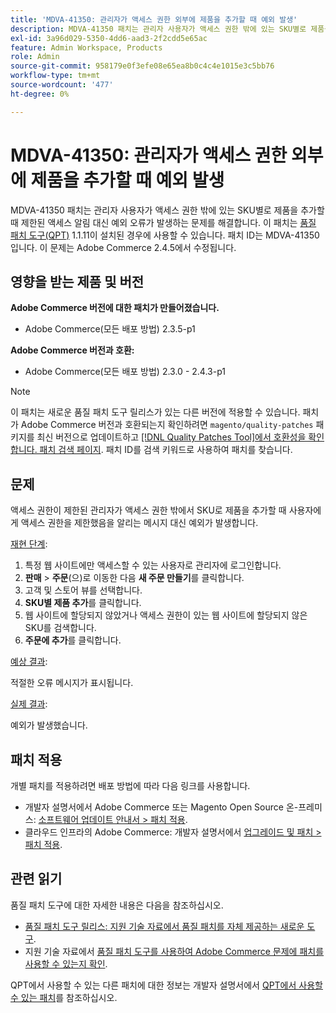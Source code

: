 ```yaml
---
title: 'MDVA-41350: 관리자가 액세스 권한 외부에 제품을 추가할 때 예외 발생'
description: MDVA-41350 패치는 관리자 사용자가 액세스 권한 밖에 있는 SKU별로 제품을 추가할 때 제한된 액세스 알림 대신 예외 오류가 발생하는 문제를 해결합니다. 이 패치는 [Quality Patches Tool (QPT)](/help/announcements/adobe-commerce-announcements/magento-quality-patches-released-new-tool-to-self-serve-quality-patches.md) 1.1.11이 설치된 경우 사용할 수 있습니다. 패치 ID는 MDVA-41350입니다. 이 문제는 Adobe Commerce 2.4.5에서 수정됩니다.
exl-id: 3a96d029-5350-4dd6-aad3-2f2cdd5e65ac
feature: Admin Workspace, Products
role: Admin
source-git-commit: 958179e0f3efe08e65ea8b0c4c4e1015e3c5bb76
workflow-type: tm+mt
source-wordcount: '477'
ht-degree: 0%

---
```


# MDVA-41350: 관리자가 액세스 권한 외부에 제품을 추가할 때 예외 발생

MDVA-41350 패치는 관리자 사용자가 액세스 권한 밖에 있는 SKU별로 제품을 추가할 때 제한된 액세스 알림 대신 예외 오류가 발생하는 문제를 해결합니다. 이 패치는 [품질 패치 도구(QPT)](/help/announcements/adobe-commerce-announcements/magento-quality-patches-released-new-tool-to-self-serve-quality-patches.md) 1.1.11이 설치된 경우에 사용할 수 있습니다. 패치 ID는 MDVA-41350입니다. 이 문제는 Adobe Commerce 2.4.5에서 수정됩니다.

## 영향을 받는 제품 및 버전

**Adobe Commerce 버전에 대한 패치가 만들어졌습니다.**

* Adobe Commerce(모든 배포 방법) 2.3.5-p1

**Adobe Commerce 버전과 호환:**

* Adobe Commerce(모든 배포 방법) 2.3.0 - 2.4.3-p1

>[!NOTE]
>
>이 패치는 새로운 품질 패치 도구 릴리스가 있는 다른 버전에 적용할 수 있습니다. 패치가 Adobe Commerce 버전과 호환되는지 확인하려면 `magento/quality-patches` 패키지를 최신 버전으로 업데이트하고 [[!DNL Quality Patches Tool]에서 호환성을 확인합니다. 패치 검색 페이지](https://devdocs.magento.com/quality-patches/tool.html#patch-grid). 패치 ID를 검색 키워드로 사용하여 패치를 찾습니다.

## 문제

액세스 권한이 제한된 관리자가 액세스 권한 밖에서 SKU로 제품을 추가할 때 사용자에게 액세스 권한을 제한했음을 알리는 메시지 대신 예외가 발생합니다.

<u>재현 단계</u>:

1. 특정 웹 사이트에만 액세스할 수 있는 사용자로 관리자에 로그인합니다.
1. **판매** > **주문**(으)로 이동한 다음 **새 주문 만들기**&#x200B;를 클릭합니다.
1. 고객 및 스토어 뷰를 선택합니다.
1. **SKU별 제품 추가**&#x200B;를 클릭합니다.
1. 웹 사이트에 할당되지 않았거나 액세스 권한이 있는 웹 사이트에 할당되지 않은 SKU를 검색합니다.
1. **주문에 추가**&#x200B;를 클릭합니다.

<u>예상 결과</u>:

적절한 오류 메시지가 표시됩니다.

<u>실제 결과</u>:

예외가 발생했습니다.

## 패치 적용

개별 패치를 적용하려면 배포 방법에 따라 다음 링크를 사용합니다.

* 개발자 설명서에서 Adobe Commerce 또는 Magento Open Source 온-프레미스: [소프트웨어 업데이트 안내서 > 패치 적용](https://devdocs.magento.com/guides/v2.4/comp-mgr/patching/mqp.html).
* 클라우드 인프라의 Adobe Commerce: 개발자 설명서에서 [업그레이드 및 패치 > 패치 적용](https://devdocs.magento.com/cloud/project/project-patch.html).

## 관련 읽기

품질 패치 도구에 대한 자세한 내용은 다음을 참조하십시오.

* [품질 패치 도구 릴리스: 지원 기술 자료에서 품질 패치를 자체 제공하는 새로운 도구](/help/announcements/adobe-commerce-announcements/magento-quality-patches-released-new-tool-to-self-serve-quality-patches.md).
* 지원 기술 자료에서 [품질 패치 도구를 사용하여 Adobe Commerce 문제에 패치를 사용할 수 있는지 확인](/help/support-tools/patches-available-in-qpt-tool/check-patch-for-magento-issue-with-magento-quality-patches.md).

QPT에서 사용할 수 있는 다른 패치에 대한 정보는 개발자 설명서에서 [QPT에서 사용할 수 있는 패치](https://devdocs.magento.com/quality-patches/tool.html#patch-grid)를 참조하십시오.
